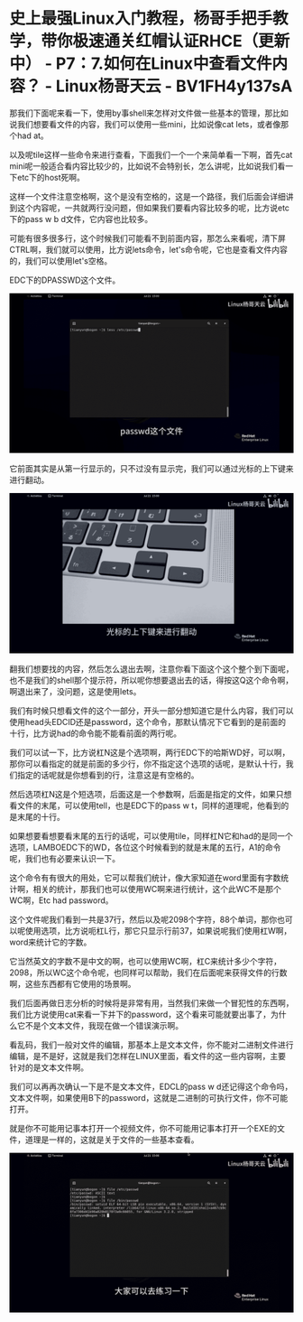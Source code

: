 # 史上最强Linux入门教程，杨哥手把手教学，带你极速通关红帽认证RHCE（更新中） - P7：7.如何在Linux中查看文件内容？ - Linux杨哥天云 - BV1FH4y137sA

那我们下面呢来看一下，使用by事shell来怎样对文件做一些基本的管理，那比如说我们想要看文件的内容，我们可以使用一些mini，比如说像cat lets，或者像那个had at。

以及呢tile这样一些命令来进行查看，下面我们一个一个来简单看一下啊，首先cat mini呢一般适合看内容比较少的，比如说不会特别长，怎么讲呢，比如说我们看一下etc下的host死啊。

这样一个文件注意空格啊，这个是没有空格的，这是一个路径，我们后面会详细讲到这个内容呢，一共就两行没问题，但如果我们要看内容比较多的呢，比方说etc下的pass w b d文件，它内容也比较多。

可能有很多很多行，这个时候我们可能看不到前面内容，那怎么来看呢，清下屏CTRL啊，我们就可以使用，比方说lets命令，let's命令呢，它也是查看文件内容的，我们可以使用let's空格。

EDC下的DPASSWD这个文件。

![](img/1a8517290561658f0657c398af22f361_1.png)

它前面其实是从第一行显示的，只不过没有显示完，我们可以通过光标的上下键来进行翻动。

![](img/1a8517290561658f0657c398af22f361_3.png)

翻我们想要找的内容，然后怎么退出去啊，注意你看下面这个这个整个到下面呢，也不是我们的shell那个提示符，所以呢你想要退出去的话，得按这Q这个命令啊，啊退出来了，没问题，这是使用lets。

我们有时候只想看文件的这个一部分，开头一部分想知道它是什么内容，我们可以使用head头EDCID还是password，这个命令，那默认情况下它看到的是前面的十行，比方说had的命令能不能看前面的两行呢。

我们可以试一下，比方说杠N这是个选项啊，两行EDC下的哈斯WD好，可以啊，那你可以看指定的就是前面的多少行，你不指定这个选项的话呢，是默认十行，我们指定的话呢就是你想看到的行，注意这是有空格的。

然后选项杠N这是个短选项，后面这是一个参数啊，后面是指定的文件，如果只想看文件的末尾，可以使用tell，也是EDC下的pass w t，同样的道理呢，他看到的是末尾的十行。

如果想要看想要看末尾的五行的话呢，可以使用tile，同样杠N它和had的是同一个选项，LAMBOEDC下的WD，各位这个时候看到的就是末尾的五行，A1的命令呢，我们也有必要来认识一下。

这个命令有有很大的用处，它可以帮我们统计，像大家知道在word里面有字数统计啊，相关的统计，那我们也可以使用WC啊来进行统计，这个此WC不是那个WC啊，Etc had password。

这个文件呢我们看到一共是37行，然后以及呢2098个字符，88个单词，那你也可以呢使用选项，比方说呃杠L行，那它只显示行前37，如果说呢我们使用杠W啊，word来统计它的字数。

它当然英文的字数不是中文的啊，也可以使用WC啊，杠C来统计多少个字符，2098，所以WC这个命令呢，也同样可以帮助，我们在后面呢来获得文件的行数啊，这些东西都有它使用的场景啊。

我们后面再做日志分析的时候将是非常有用，当然我们来做一个冒犯性的东西啊，我们比方说使用cat来看一下并下的password，这个看来可能就要出事了，为什么它不是个文本文件，我现在做一个错误演示啊。

看乱码，我们一般对文件的编辑，那基本上是文本文件，你不能对二进制文件进行编辑，是不是好，这就是我们怎样在LINUX里面，看文件的这一些内容啊，主要针对的是文本文件啊。

我们可以再再次确认一下是不是文本文件，EDCL的pass w d还记得这个命令吗，文本文件啊，如果使用B下的password，这就是二进制的可执行文件，你不可能打开。

就是你不可能用记事本打开一个视频文件，你不可能用记事本打开一个EXE的文件，道理是一样的，这就是关于文件的一些基本查看。



![](img/1a8517290561658f0657c398af22f361_5.png)